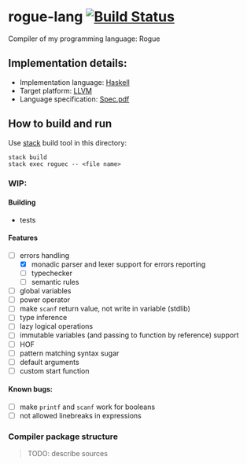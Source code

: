 # rogue-lang [![Build Status](https://travis-ci.org/ChShersh/rogue-lang.svg?branch=master)](https://travis-ci.org/ChShersh/rogue-lang)
Compiler of my programming language: Rogue

## Implementation details:
+ Implementation language: [Haskell](https://www.haskell.org/)
+ Target platform: [LLVM](http://llvm.org/)
+ Language specification: [Spec.pdf](https://github.com/ChShersh/rogue-lang/blob/master/spec/Spec.pdf)

## How to build and run
Use [stack](http://docs.haskellstack.org/en/stable/README/) build tool in this directory:

```
stack build
stack exec roguec -- <file name>
```

### WIP:

#### Building
+ tests

#### Features
+ [ ] errors handling
  - [x] monadic parser and lexer support for errors reporting
  - [ ] typechecker
  - [ ] semantic rules
+ [ ] global variables
+ [ ] power operator
+ [ ] make `scanf` return value, not write in variable (stdlib)
+ [ ] type inference
+ [ ] lazy logical operations
+ [ ] immutable variables (and passing to function by reference) support
+ [ ] HOF
+ [ ] pattern matching syntax sugar
+ [ ] default arguments
+ [ ] custom start function

#### Known bugs:
+ [ ] make `printf` and `scanf` work for booleans
+ [ ] not allowed linebreaks in expressions

### Compiler package structure
> TODO: describe sources
